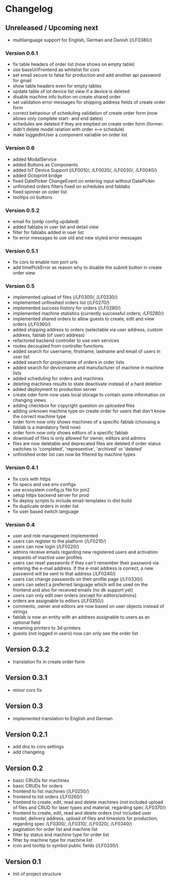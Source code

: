 # Changelog

## Unreleased / Upcoming next

* multilanguage support for English, German and Danish (/LF0380/)

### Version 0.6.1

* fix table headers of order list (now shows on empty table)
* use baseUrlFrontend as whitelist for cors
* set email secure to false for production and add another api password for gmail
* show table headers even for empty tables
* update table of iot device list view if a device is deleted
* disable machine info button on create shared order
* set validation error messages for shipping address fields of create order form
* correct behaviour of scheduling validation of create order form (now allows only complete start- and end dates)
* schedules are deleted if they are emptied on create order form (former: didn't delete model relation with order <--> schedule)
* make loggedInUser a component variable on order list

### Version 0.6

* added ModalService
* added Buttons as Components
* added IoT Device Support (/LF0010/, /LF0020/, /LF0030/, /LF0040/)
* added Octoprint bridge
* fixed DatePicker ChangeEvent on entering input without DatePicker
* unfinished orders filters fixed on schedules and fablabs
* fixed spinner on order list
* tooltips on buttons


### Version 0.5.2

* email fix (smtp config updated)
* added fablabs in user list and detail view
* filter for fablabs added in user list
* fix error messages to use old and new styled error messages

### Version 0.5.1

* fix cors to enable non port urls
* add timePickError as reason why to disable the submit button in create order view

### Version 0.5

* implemented upload of files (/LF0300/, /LF0330/)
* implemented unfinsihed orders list (/LF0270/)
* implemented success history for orders (/LF0280/)
* implemented machine statistics (currently successful orders; /LF0280/)
* implemented shared orders to allow guests to create, edit and view orders (/LF0360/)
* added shipping address to orders (selectable via user address, custom address, fablab (of user) address)
* refactored backend controller to use own services
* routes decoupled from controller functions
* added search for username, firstname, lastname and email of users in user list
* added search for projectname of orders in order lists
* added search for devicename and manufacturer of machine in machine lists
* added scheduling for orders and machines
* deleting machines results to state deactivate instead of a hard deletion
* added deployment to production server
* create oder form now uses local storage to contain some information on changing views
* adding checkbox for copyright question on uploaded files
* adding unknown machine type on create order for users that don't know the correct machine type
* order form now only shows machines of a specific fablab (choosing a fablab is a mandatory field now)
* order form now only shows editors of a specific fablab
* download of files is only allowed for owner, editors and admins
* files are now deletable and deprecated files are deleted if order status switches to 'completed', 'representive', 'archived' or 'deleted'
* unfinished order list can now be filtered by machine types

### Version 0.4.1

* fix cors with https
* fix specs and use env configs
* use ecosystem.config.js file for pm2
* setup https backend server for prod
* fix deploy scripts to include email-templates in dist build
* fix duplicate orders in order list
* fix user based switch language

### Version 0.4

* user and role management implemented
* users can register to the platform (/LF0210/)
* users can now login (/LF0220/)
* admins receive emails regarding new registered users and activation requests of inactive user profiles
* users can reset passwords if they can't remember their password via entering the e-mail address. If the e-mail address is correct, a new password will be sent to that address (/LF0240/)
* users can change passwords on their profile page (/LF0330/)
* users can select a preferred language which will be used on the frontend and also for received emails (no dk support yet)
* users can only edit own orders (except for editors/admins)
* orders are assignable to editors (/LF0350/)
* comments, owner and editors are now based on user objects instead of strings
* fablab is now an entity with an address assignable to users as an optional field
* renaming printers to 3d-printers
* guests (not logged in users) now can only see the order list

## Version 0.3.2

* translation fix in create order form

## Version 0.3.1

* minor cors fix

## Version 0.3

* implemented translation to English and German

## Version 0.2.1

* add dns to cors settings
* add changelog

## Version 0.2

* basic CRUDs for machines
* basic CRUDs for orders
* frontend to list machines (/LF0250/)
* frontend to list orders (/LF0260/)
* frontend to create, edit, read and delete machines (not included upload of files and CRUD for laser types and material; regarding spec /LF0370/)
* frontend to create, edit, read and delete orders (not included user model, delivery address, upload of files and timeslots for production; regarding spec /LF0300/, /LF0310/, /LF0320/, /LF0340/)
* pagination for order list and machine list
* filter by status and machine type for order list
* filter by machine type for machine list
* icon and tooltip to symbol public fields (/LF0330/)

## Version 0.1

* Init of project structure